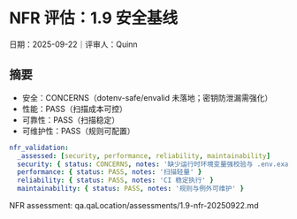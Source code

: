 # NFR 评估：1.9 安全基线

日期：2025-09-22｜评审人：Quinn

## 摘要

- 安全：CONCERNS（dotenv-safe/envalid 未落地；密钥防泄漏需强化）
- 性能：PASS（扫描成本可控）
- 可靠性：PASS（扫描稳定）
- 可维护性：PASS（规则可配置）

```yaml
nfr_validation:
  _assessed: [security, performance, reliability, maintainability]
  security: { status: CONCERNS, notes: '缺少运行时环境变量强校验与 .env.example' }
  performance: { status: PASS, notes: '扫描轻量' }
  reliability: { status: PASS, notes: 'CI 稳定执行' }
  maintainability: { status: PASS, notes: '规则与例外可维护' }
```

NFR assessment: qa.qaLocation/assessments/1.9-nfr-20250922.md

